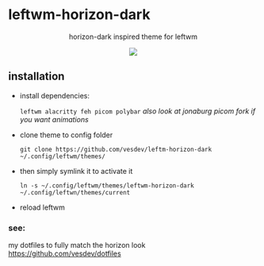 # leftwm-horizon-dark
<p align="center">horizon-dark inspired theme for leftwm</p>
<p align="center"><img src="https://i.imgur.com/RoRgnXP_d.webp?maxwidth=760&fidelity=grand"/></p>


## installation
- install dependencies:

    ``leftwm alacritty feh picom polybar``
    *also look at jonaburg picom fork if you want animations*

 - clone theme to config folder
    ```
    git clone https://github.com/vesdev/leftm-horizon-dark ~/.config/leftwm/themes/
    ```

- then simply symlink it to activate it
    ```
    ln -s ~/.config/leftwm/themes/leftwm-horizon-dark ~/.config/leftwn/themes/current
    ```

-   reload leftwm

### see:
my dotfiles to fully match the horizon look
    https://github.com/vesdev/dotfiles
